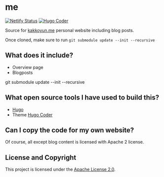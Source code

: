 # me

[![Netlify Status](https://api.netlify.com/api/v1/badges/823ca2f7-48b6-4cb1-ae9c-e9340ac7d7d3/deploy-status)](https://app.netlify.com/sites/kakkoyun/deploys)
[![Hugo Coder](https://img.shields.io/badge/theme-hugo--coder-2b8cbe)](https://themes.gohugo.io/hugo-coder/)

Source for [kakkoyun.me](https://kakkoyun.me) personal website including blog posts.

Once cloned, make sure to run `git submodule update --init --recursive`

## What does it include?

* Overview page
* Blogposts

git submodule update --init --recursive

## What open source tools I have used to build this?

* [Hugo](https://gohugo.io/overview/introduction/)
* Theme [Hugo Coder](https://themes.gohugo.io/hugo-coder/)

## Can I copy the code for my own website?

Of course, all except blog content is licensed with Apache 2 license.

## License and Copyright

This project is licensed under the [Apache License 2.0](LICENSE).
